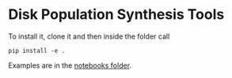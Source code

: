 # Disk Population Synthesis Tools

To install it, clone it and then inside the folder call

    pip install -e .

Examples are in the [notebooks folder](notebooks/). 
